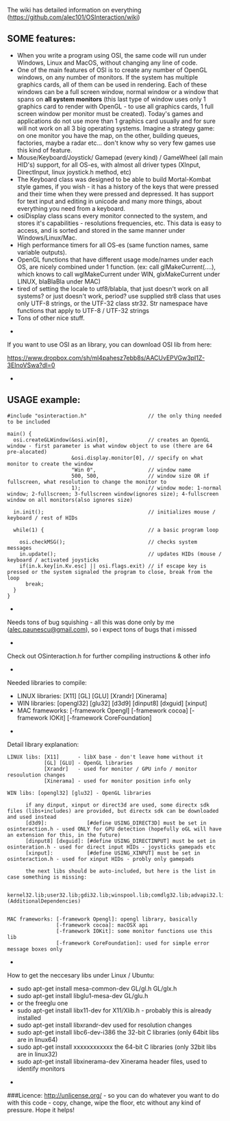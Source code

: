 
The wiki has detailed information on everything (https://github.com/alec101/OSInteraction/wiki)

SOME features:
--------------
* When you write a program using OSI, the same code will run under Windows, Linux and MacOS, without changing any line of code. 
* One of the main features of OSI is to create any number of OpenGL windows, on any number of monitors. If the system has multiple graphics cards, all of them can be used in rendering. Each of these windows can be a full screen window, normal window or a window that spans on **all system monitors** (this last type of window uses only 1 graphics card to render with OpenGL - to use all graphics cards, 1 full screen window per monitor must be created). Today's games and applications do not use more than 1 graphics card usually and for sure will not work on all 3 big operating systems. Imagine a strategy game: on one monitor you have the map, on the other, building queues, factories, maybe a radar etc... don't know why so very few games use this kind of feature.
* Mouse/Keyboard/Joystick/ Gamepad (every kind) / GameWheel (all main HID's) support, for all OS-es, with almost all driver types (XInput, DirectInput, linux joystick.h method, etc)
* The Keyboard class was designed to be able to build Mortal-Kombat style games, if you wish - it has a history of the keys that were pressed and their time when they were pressed and depressed. It has support for text input and editing in unicode and many more things, about everything you need from a keyboard.
* osiDisplay class scans every monitor connected to the system, and stores it's capabilities - resolutions frequencies, etc. This data is easy to access, and is sorted and stored in the same manner under Windows/Linux/Mac.
* High performance timers for all OS-es (same function names, same variable outputs).
* OpenGL functions that have different usage mode/names under each OS, are nicely combined under 1 function. (ex: call glMakeCurrent(....), which knows to call wglMakeCurrent under WIN, glxMakeCurrent under LINUX, blaBlaBla under MAC)
* tired of setting the locale to utf8/blabla, that just doesn't work on all systems? or just doesn't work, period? use supplied str8 class that uses only UTF-8 strings, or the UTF-32 class str32. Str namespace have functions that apply to UTF-8 / UTF-32 strings
* Tons of other nice stuff.

-
If you want to use OSI as an library, you can download OSI lib from here:

https://www.dropbox.com/sh/ml4pahesz7ebb8s/AACUvEPVGw3pI1Z-3EInoVSwa?dl=0


-
USAGE example:
--------------

    #include "osinteraction.h"                    // the only thing needed to be included

    main() {
      osi.createGLWindow(&osi.win[0],             // creates an OpenGL window - first parameter is what window object to use (there are 64 pre-alocated)
                         &osi.display.monitor[0], // specify on what monitor to create the window
                         "Win 0",                 // window name
                         500, 500,                // window size OR if fullscreen, what resolution to change the monitor to
                         1);                      // window mode: 1-normal window; 2-fullscreen; 3-fullscreen window(ignores size); 4-fullscreen window on all monitors(also ignores size)

      in.init();                                  // initializes mouse / keyboard / rest of HIDs

      while(1) {                                  // a basic program loop

        osi.checkMSG();                           // checks system messages
        in.update();                              // updates HIDs (mouse / keyboard / activated joysticks
        if(in.k.key[in.Kv.esc] || osi.flags.exit) // if escape key is pressed or the system signaled the program to close, break from the loop
          break;
      }
    }


-
Needs tons of bug squishing - all this was done only by me (alec.paunescu@gmail.com), so i expect tons of bugs that i missed

-
Check out OSinteraction.h for further compiling instructions & other info

-
Needed libraries to compile:

* LINUX libraries: [X11] [GL] [GLU] [Xrandr] [Xinerama]
* WIN   libraries: [opengl32] [glu32] [d3d9] [dinput8] [dxguid] [xinput]
* MAC  frameworks: [-framework Opengl] [-framework cocoa] [-framework IOKit] [-framework CoreFoundation]

-
Detail library explanation:

    LINUX libs: [X11]      - libX base - don't leave home without it
                [GL] [GLU] - OpenGL libraries
                [Xrandr]   - used for monitor / GPU info / monitor resoulution changes
                [Xinerama] - used for monitor position info only

    WIN libs: [opengl32] [glu32] - OpenGL libraries

          if any dinput, xinput or direct3d are used, some directx sdk files (libs+includes) are provided, but directx sdk can be downloaded and used instead
          [d3d9]:             [#define USING_DIRECT3D] must be set in osinteraction.h - used ONLY for GPU detection (hopefully oGL will have an extension for this, in the future)
          [dinput8] [dxguid]: [#define USING_DIRECTINPUT] must be set in osinteration.h - used for direct input HIDs - joysticks gamepads etc
          [xinput]:           [#define USING_XINPUT] must be set in osinteraction.h - used for xinput HIDs - probly only gamepads
          
          the next libs should be auto-included, but here is the list in case something is missing:
          
            kernel32.lib;user32.lib;gdi32.lib;winspool.lib;comdlg32.lib;advapi32.lib;shell32.lib;ole32.lib;oleaut32.lib;uuid.lib;odbc32.lib;odbccp32.lib;%(AdditionalDependencies)


    MAC frameworks: [-framework Opengl]: opengl library, basically
                    [-framework cocoa]: macOSX api
                    [-framework IOKit]: some monitor functions use this lib
                    [-framework CoreFoundation]: used for simple error message boxes only


-
How to get the neccesary libs under Linux / Ubuntu:

* sudo apt-get install mesa-common-dev    GL/gl.h GL/glx.h
* sudo apt-get install libglu1-mesa-dev   GL/glu.h
* or the freeglu one
* sudo apt-get install libx11-dev         for X11/Xlib.h  - probably this is already installed
* sudo apt-get install libxrandr-dev      used for resolution changes
* sudo apt-get install libc6-dev-i386     the 32-bit C libraries (only 64bit libs are in linux64)
* sudo apt-get install xxxxxxxxxxxx       the 64-bit C libraries (only 32bit libs are in linux32)
* sudo apt-get install libxinerama-dev    Xinerama header files, used to identify monitors


-
###Licence: 
http://unlicense.org/ - so you can do whatever you want to do with this code - copy, change, wipe the floor, etc without any kind of pressure. Hope it helps!



